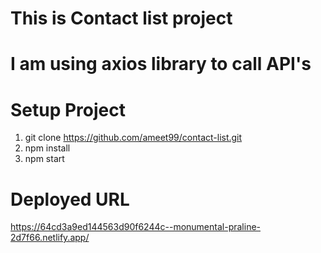 # This is Contact list project

# I am using axios library to call API's

# Setup Project
1) git clone https://github.com/ameet99/contact-list.git
2) npm install
3) npm start

# Deployed URL
https://64cd3a9ed144563d90f6244c--monumental-praline-2d7f66.netlify.app/
